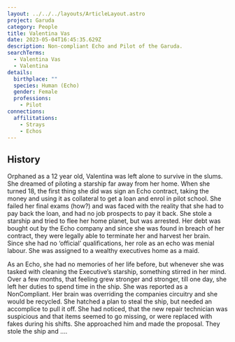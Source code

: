 ```yaml
---
layout: ../../../layouts/ArticleLayout.astro
project: Garuda
category: People
title: Valentina Vas
date: 2023-05-04T16:45:35.629Z
description: Non-compliant Echo and Pilot of the Garuda.
searchTerms:
  - Valentina Vas
  - Valentina
details:
  birthplace: ""
  species: Human (Echo)
  gender: Female
  professions:
    - Pilot
connections:
  affilitations:
    - Strays
    - Echos
---
```

## History

Orphaned as a 12 year old, Valentina was left alone to survive in the slums. She dreamed of piloting a starship far away from her home. When she turned 18, the first thing she did was sign an Echo contract, taking the money and using it as collateral to get a loan and enrol in pilot school. She failed her final exams (how?) and was faced with the reality that she had to pay back the loan, and had no job prospects to pay it back. She stole a starship and tried to flee her home planet, but was arrested. Her debt was bought out by the Echo company and since she was found in breach of her contract, they were legally able to terminate her and harvest her brain. Since she had no ‘official’ qualifications, her role as an echo was menial labour. She was assigned to a wealthy executives home as a maid. 

As an Echo, she had no memories of her life before, but whenever she was tasked with cleaning the Executive’s starship, something stirred in her mind. Over a few months, that feeling grew stronger and stronger, till one day, she left her duties to spend time in the ship. She was reported as a NonCompliant. Her brain was overriding the companies circuitry and she would be recycled. She hatched a plan to steal the ship, but needed an accomplice to pull it off. She had noticed, that the new repair technician was suspicious and that items seemed to go missing, or were replaced with fakes during his shifts. She approached him and made the proposal. They stole the ship and ….